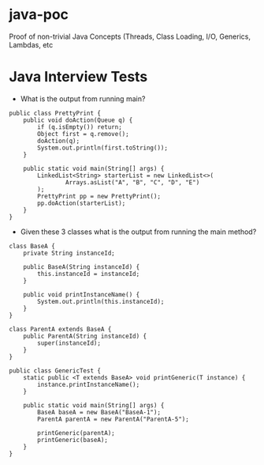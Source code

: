 # java-poc
Proof of non-trivial Java Concepts (Threads, Class Loading, I/O, Generics, Lambdas, etc

# Java Interview Tests
* What is the output from running main?

```
public class PrettyPrint {
    public void doAction(Queue q) {
        if (q.isEmpty()) return;
        Object first = q.remove();
        doAction(q);
        System.out.println(first.toString());
    }

    public static void main(String[] args) {
        LinkedList<String> starterList = new LinkedList<>(
                Arrays.asList("A", "B", "C", "D", "E")
        );
        PrettyPrint pp = new PrettyPrint();
        pp.doAction(starterList);
    }
}
```
* Given these 3 classes what is the output from running the main method?
    
```
class BaseA {
    private String instanceId;

    public BaseA(String instanceId) {
        this.instanceId = instanceId;
    }

    public void printInstanceName() {
        System.out.println(this.instanceId);
    }
}

class ParentA extends BaseA {
    public ParentA(String instanceId) {
        super(instanceId);
    }
}

public class GenericTest {
    static public <T extends BaseA> void printGeneric(T instance) {
        instance.printInstanceName();
    }

    public static void main(String[] args) {
        BaseA baseA = new BaseA("BaseA-1");
        ParentA parentA = new ParentA("ParentA-5");

        printGeneric(parentA);
        printGeneric(baseA);
    }
}
```
